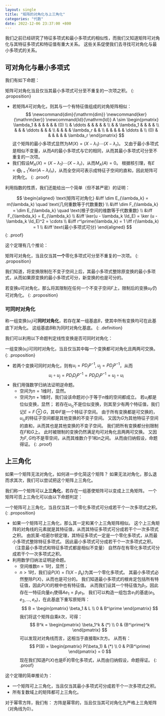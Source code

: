 ```yaml
---
layout: single
title: "矩阵的对角化与上三角化"
categories: "代数"
date: 2022-12-06 23:37:00 +800
--- 
```


我们之前已经研究了特征多项式和最小多项式的相似性，而我们又知道矩阵可对角化与其特征多项式和特征值有重大关系。
这些关系促使我们去寻找可对角化与最小多项式的关系。

## 可对角化与最小多项式

我们有如下命题：

矩阵可对角化当且仅当其最小多项式可分至不重复的一次项之积。
{: .proposition}

- 若矩阵$A$可对角化，则其与一个有特征值组成的对角矩阵相似：
$$
\newcommand{dim}{\mathrm{dim}}
\newcommand{ker}{\mathrm{ker}}
\newcommand{Id}{\mathrm{Id}}
A \sim 
\begin{pmatrix}
\lambda_1 & & & & & & (0) \\
 & \ddots & & & & & \\
 & & \lambda_1 & & & & \\
 & & & \ddots & & & \\
 & & & & \lambda_r & & \\
 & & & & & \ddots & \\
(0) & & & & & & \lambda_r
\end{pmatrix}
$$
这个矩阵的最小多项式显然为$M(X) = (X - \lambda_1) \cdots (X - \lambda_r)$。
又由于最小多项式是相似不变量，从而$A$的最小多项式与它的相同，从而其最小多项式可分至不重复的一次项。
- 我们假设$M_A(X) = (X - \lambda_1) \cdots (X - \lambda_r)$，从而$M_A(A) = 0$。
根据核引理，有$E = \bigoplus_{i=1}^{r} \mathrm{Ker}(A - \lambda_i I_n)$，从而全空间可表示成特征子空间的直和，因此矩阵可对角化。
{: .proof}

利用指数的性质，我们还能给出一个简单（但不甚严密）的证明：

$$
\begin{aligned}
\text{矩阵可对角化} 
&\iff \dim E_{\lambda_k} = m(\lambda_k) \quad \text{几何重数等于代数重数} \\
&\iff \dim F_{\lambda_k} = \dim E_{\lambda_k} \quad \text{根子空间的维数等于代数重数} \\
&\iff F_{\lambda_k} = E_{\lambda_k} \\
&\iff \ker(u - \lambda_k \Id_E) = \ker (u - \lambda_k \Id_E)^2 = \cdots \\
&\iff r^\prime(\lambda_k) = 1 \iff r(\lambda_k) = 1 \\
&\iff \text{最小多项式可分}
\end{aligned}
$$
{: .proof}

这个定理有几个推论：

矩阵可对角化，当且仅当其**一个**零化多项式可分至不重复的一次项。
{: .proposition}

我们知道，将变换限制在不变子空间上后，其最小多项式整除原变换的最小多项式，从而如果原变换的最小多项式可分，新变换的也是可分的。

若变换$u$可对角化，那么将其限制在任何一个不变子空间$F$上，限制后的变换$u_F$仍可对角化。
{: .proposition}

### 可同时对角化

称一组变换$(u_i)$可**同时对角化**，若存在某一组基底$B$，使其中所有变换均可在此基底下对角化。
这组基底$B$称为同时对角化基底。
{: .definition}

我们可以利用以下命题判定线性变换是否可同时对角化：

一组变换$(u_i)$可同时对角化，当且仅当其中每一个变换都可对角化且两两可交换。
{: .proposition}

- 若两个变换可同时对角化，则有$u_i = P D_i P^{-1}, \; u_j = P D_j P^{-1}$，从而
$$u_i \circ u_j = P D_i D_j P^{-1} = P D_j D_i P^{-1} = u_j \circ u_i$$
- 我们用强数学归纳法证明逆命题。
  + 空间为$n = 1$维时，显然。
  + 空间为$n + 1$维时，我们设该命题对小于等于$n$维的空间都成立。
  若$u_i$都是位似变换，显然；
  若存在$u_{i_0}$不是位似变换，则其至少有两个特征值，我们记$E = F \oplus G$，其中$F$是一个特征子空间。
  由于所有变换都是可交换的，$u_{i_0}$的特征子空间都是其他变换的不变子空间。
  又因为$G$为其他特征子空间的直和，从而其也是其他变换的不变子空间。
  我们把所有变换都分别限制在$F$和$G$上。
  此时被限制的变换仍然满足均可对角化且两两可交换。
  又因为$F,G$均不是零空间，从而其维数介于1和$n$之间。
  从而由归纳假设，命题得证。
{: .proof}

## 上三角化

如果一个矩阵无法对角化，如何进一步化简这个矩阵？
如果无法对角化，那么退而求其次，我们可以尝试把这个矩阵上三角化。

我们称一个矩阵可以**上三角化**，若存在一组基使矩阵可以变成上三角矩阵。
一个矩阵可否上三角化可以由以下命题判定：

一个矩阵可上三角化，当且仅当其一个零化多项式可分成若干个一次多项式之积。
{: .proposition}

- 如果一个矩阵可上三角化，那么其一定和某个上三角矩阵相似。
  这个上三角矩阵的对角线的元素就是其特征值，从而其特征多项式可分成若干个一次多项式之积。
  由凯莱-哈密尔顿定理，其特征多项式一定是一个零化多项式，从而最小多项式整除特征多项式。
  因此最小多项式可分成若干个一次多项式之积。（注意最小多项式和特征多项式都是相似不变量）
  自然存在有零化多项式可分成若干个一次多项式之积。
- 利用数学归纳法证明逆命题。
  + 空间维数$n=1$时，显然；
  + $n > 1$时，我们设$P(X) = \prod (X - \beta_k)$为其一个零化多项式。
	其最小多项式必然整除$P(X)$，从而也是可分的。
    我们知道最小多项式的根肯定包括所有特征值，因此$P(X)$的根中也有特征值。
	从而我们设其一个特征值为$\beta_1$，因此存在一特征向量$e_1$使得$Ae_1 = \beta_1 e_1$。
	我们可以构造一组包含$e_1$的基底$(e_1, e_2, \dots, e_n)$，在此基底下重写原矩阵：
	$$
	B = \begin{pmatrix}
	\beta_1 & L \\
	0 & B^\prime
	\end{pmatrix}
	$$
	我们将这个矩阵自乘$k$次，可得：
	$$
	B^k = \begin{pmatrix}
	\beta_1^k & (*) \\
	0 & {B^\prime}^k
	\end{pmatrix}
	$$
	可以发现对对角线而言，这相当于直接取$k$次方。
	从而有：
	$$
	P(B) = \begin{pmatrix}
	P(\beta_1) & (*) \\
	0 & P(B^\prime)
	\end{pmatrix}
	= 0
	$$
	现在我们知道$P(X)$也是$B^\prime$的零化多项式，从而由归纳假设，命题得证。
{: .proof}

这个定理的简单推论为：
- 一个矩阵可上三角化，当且仅当其最小多项式可分成若干个一次多项式之积。
- 所有复数域上的矩阵都可上三角化。

对于幂零方阵，我们有：
方阵是幂零的，当且仅当其可对角化为严格上三角矩阵（对角线为0）。
